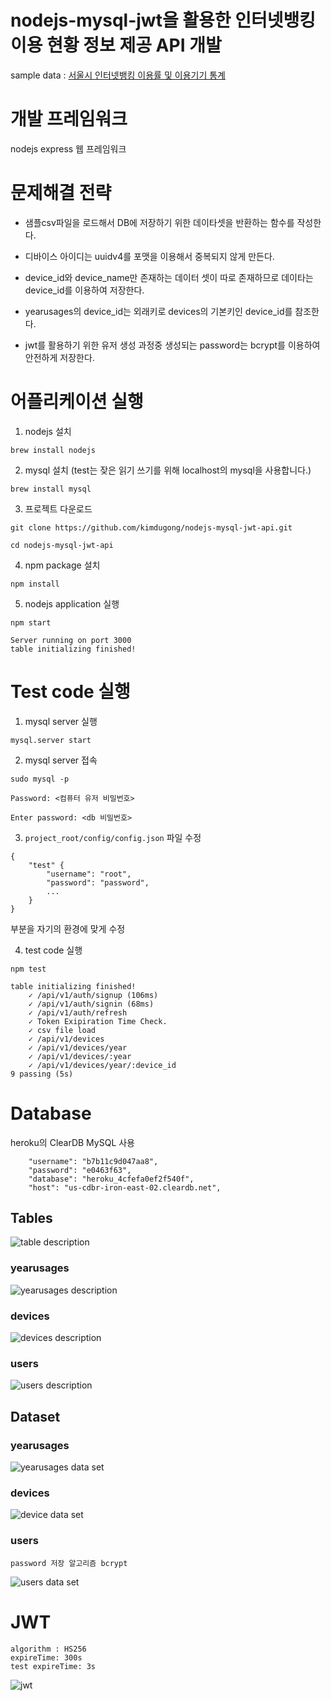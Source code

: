 # nodejs-mysql-jwt을 활용한 인터넷뱅킹 이용 현황 정보 제공 API 개발

sample data : [서울시 인터넷뱅킹 이용률 및 이용기기 통계](http://data.seoul.go.kr/dataList/datasetView.do?infId=10909&srvType=S&serviceKind=2&c%20urrentPageNo=1)

# 개발 프레임워크

nodejs express 웹 프레임워크

# 문제해결 전략

- 샘플csv파일을 로드해서 DB에 저장하기 위한 데이타셋을 반환하는 함수를 작성한다.

- 디바이스 아이디는 uuidv4를 포맷을 이용해서 중복되지 않게 만든다.

- device_id와 device_name만 존재하는 데이터 셋이 따로 존재하므로 데이타는 device_id를 이용하여 저장한다.

- yearusages의 device_id는 외래키로 devices의 기본키인 device_id를 참조한다.

- jwt를 활용하기 위한 유저 생성 과정중 생성되는 password는 bcrypt를 이용하여 안전하게 저장한다.

# 어플리케이션 실행

1. nodejs 설치

`brew install nodejs`

2. mysql 설치 (test는 잦은 읽기 쓰기를 위해 localhost의 mysql을 사용합니다.)

`brew install mysql`

3. 프로젝트 다운로드

`git clone https://github.com/kimdugong/nodejs-mysql-jwt-api.git`

`cd nodejs-mysql-jwt-api`

4. npm package 설치

`npm install`

5. nodejs application 실행

`npm start`

    Server running on port 3000
    table initializing finished!

# Test code 실행

1. mysql server 실행

`mysql.server start`

2. mysql server 접속

`sudo mysql -p`

`Password: <컴퓨터 유저 비밀번호>`

`Enter password: <db 비밀번호>`

3. `project_root/config/config.json` 파일 수정

```
{
    "test" {
        "username": "root",
        "password": "password",
        ...
    }
}
```

부분을 자기의 환경에 맞게 수정

4. test code 실행

`npm test`

    table initializing finished!
        ✓ /api/v1/auth/signup (106ms)
        ✓ /api/v1/auth/signin (68ms)
        ✓ /api/v1/auth/refresh
        ✓ Token Exipiration Time Check.
        ✓ csv file load
        ✓ /api/v1/devices
        ✓ /api/v1/devices/year
        ✓ /api/v1/devices/:year
        ✓ /api/v1/devices/year/:device_id
    9 passing (5s)

# Database

heroku의 ClearDB MySQL 사용

```
    "username": "b7b11c9d047aa8",
    "password": "e0463f63",
    "database": "heroku_4cfefa0ef2f540f",
    "host": "us-cdbr-iron-east-02.cleardb.net",
```

## Tables

![table description](https://d.pr/i/0v6EoB+)

### yearusages

![yearusages description](https://d.pr/i/uLw18X+)

### devices

![devices description](https://d.pr/i/y1sOo1+)

### users

![users description](https://d.pr/i/UU0Fg9+)

## Dataset

### yearusages

![yearusages data set](https://d.pr/i/2hdOtt+)

### devices

![device data set](https://d.pr/i/oJv5ON+)

### users

    password 저장 알고리즘 bcrypt

![users data set](https://d.pr/i/ZjsXO4+)

# JWT

    algorithm : HS256
    expireTime: 300s
    test expireTime: 3s

![jwt](https://d.pr/i/iowkG3+)
